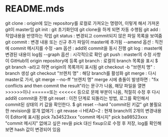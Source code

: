 # README.mds
git clone : origin에 있는 repository를 로컬로 가져오는 명령어, 이렇게 해서 가져온 git이 master임
git init : git 초기화인데 git clone을 하게 되면 자동 수행됨
git add : 작업내용을 반영하는 작업
git status : 변경되고 commit되지 않은 파일 목록을 보여줌
git commit : 변경 내용 또는 신규 추가 파일이 master에 추가됨
 --amend 옵션 : 직전에 commit 메시지를 수정
 -am 옵션 : add와 commit을 동시 진행
git log : master에 변경된 내용이 log됨
 --graph 옵션 : 시각적으로 확인
git push : master의 수정 사항이 GitHub의 origin repository에 등록
git branch : 로컬의 branch 목록을 표시
 $ git branch -a라고 하면 origin의 목록까지 표시됨
git checkout -b "브렌치 명" : branch 생성
git checkout "브렌치 명" : 해당 branch를 활성화
git merge : 다시 master로 가서, git merge --no-ff "브렌치 명"
 merge 시에 충돌이 발생하면 : "fix conflicts and then commit the result"라는 문구가 나옴, 해당 파일을 열면 >>>>>>이나 ======또는 
 <<<<<< 등으로 문제 부분이 나옴, 적절히 수정 후 다시 add와 commit을 진행
git reset : 이전 단계로 되돌리는 방법, 로그를 확인해서 commit된 상태의 키 값을 확인한다.
 $ git reset --hard "commit된 키값"
git 불필요한 revision을 뭉개 없애기
 : git revase -i HEAD~2 : 현재 branch의 2개의 변경내용이 Editor에 표시됨
   pick 7a34523xxx "commit 메시지"
   pick ba98523xxx "commit 메시지" 없애고 싶은 rev을 pick 대신 fixup으로 수정 후 저장, log를 확인해보면 hash 값이 변경되어 있음 
